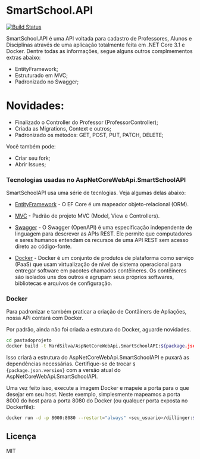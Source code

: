 # SmartSchool.API
[![Build Status](https://img.shields.io/github/license/MardSilva/AspNetCoreWebApi.SmartSchoolAPI?color=green&label=MIT&logo=github&logoColor=green)](https://github.com/MardSilva/AspNetCoreWebApi.SmartSchoolAPI)

SmartSchool.API é uma API voltada para cadastro de Professores, Alunos e Disciplinas através de uma aplicação totalmente feita em .NET Core 3.1 e Docker. Dentre todas as informações, segue alguns outros complmementos extras abaixo:

  - EntityFramework;
  - Estruturado em MVC;
  - Padronizado no Swagger;

# Novidades:

  - Finalizado o Controller do Professor (ProfessorController);
  - Criada as Migrations, Context e outros; 
  - Padronizado os métodos: GET, POST, PUT, PATCH, DELETE;

Você também pode:
  - Criar seu fork;
  - Abrir Issues;

### Tecnologias usadas no AspNetCoreWebApi.SmartSchoolAPI

SmartSchoolAPI usa uma série de tecnlogias. Veja algumas delas abaixo:

* [EntityFramework] - O EF Core é um mapeador objeto-relacional (ORM).

* [MVC] - Padrão de projeto MVC (Model, View e Controllers).

* [Swagger] - O Swagger (OpenAPI) é uma especificação independente de linguagem para descrever as APIs REST. Ele permite que computadores e seres humanos entendam os recursos de uma API REST sem acesso direto ao código-fonte.

* [Docker] - Docker é um conjunto de produtos de plataforma como serviço (PaaS) que usam virtualização de nível de sistema operacional para entregar software em pacotes chamados contêineres. Os contêineres são isolados uns dos outros e agrupam seus próprios softwares, bibliotecas e arquivos de configuração.

### Docker
Para padronizar e também praticar a criação de Contâiners de Apliações, nossa APi contará com Docker. 

Por padrão, ainda não foi criada a estrutura do Docker, aguarde novidades.

```sh
cd pastadoprojeto
docker build -t MardSilva/AspNetCoreWebApi.SmartSchoolAPI:${package.json.version} . --revisão--
```
Isso criará a estrutura do AspNetCoreWebApi.SmartSchoolAPI e puxará as dependências necessárias. Certifique-se de trocar `$ {package.json.version}` com a versão atual do AspNetCoreWebApi.SmartSchoolAPI.

Uma vez feito isso, execute a imagem Docker e mapeie a porta para o que desejar em seu host. Neste exemplo, simplesmente mapeamos a porta 8000 do host para a porta 8080 do Docker (ou qualquer porta exposta no Dockerfile):

```sh
docker run -d -p 8000:8080 --restart="always" <seu_usuario>/dillinger:${package.json.version}
```

Licença
----

MIT

   [john gruber]: <http://daringfireball.net>
   [df1]: <http://daringfireball.net/projects/markdown/>
   [MVC]: <https://docs.microsoft.com/en-us/aspnet/core/mvc/overview?view=aspnetcore-5.0>
   [Docker]: <https://www.docker.com/>
   [@tjholowaychuk]: <http://twitter.com/tjholowaychuk>
   [Swagger]: <https://swagger.io/tools/>
   [EntityFramework]: <https://docs.microsoft.com/pt-br/ef/core/>
